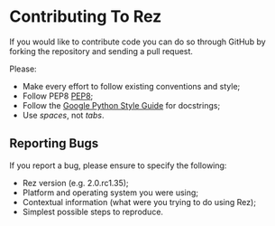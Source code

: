 # Contributing To Rez

If you would like to contribute code you can do so through GitHub by forking the repository and
sending a pull request.

Please:

* Make every effort to follow existing conventions and style;
* Follow PEP8 [PEP8](https://www.python.org/dev/peps/pep-0008/);
* Follow the [Google Python Style Guide](https://google.github.io/styleguide/pyguide.html)
  for docstrings;
* Use *spaces*, not *tabs*.

## Reporting Bugs

If you report a bug, please ensure to specify the following:

* Rez version (e.g. 2.0.rc1.35);
* Platform and operating system you were using;
* Contextual information (what were you trying to do using Rez);
* Simplest possible steps to reproduce.
